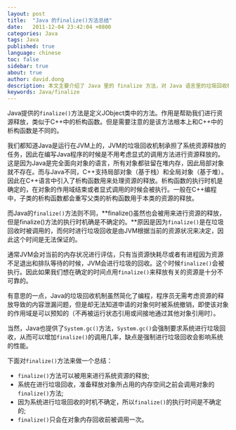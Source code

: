```yaml
---
layout: post
title:  "Java 的finalize()方法总结"
date:   2011-12-04 23:42:04 +0800
categories: Java
tags: Java
published: true
language: chinese
toc: false
sidebar: true
about: true
author: david.dong
description: 本文主要介绍了 Java 里的 finalize 方法，对 Java 语言里的垃圾回收机制对于资源释放方面展开一些讨论。
keywords: Java/finalize
---
```

Java提供的`finalize()`方法是定义JObject类中的方法。作用是帮助我们进行资源释放，类似于C++中的析构函数。但是需要注意的是该方法根本上和C++中的析构函数是不同的。

我们都知道Java是运行在JVM上的，JVM的垃圾回收机制承担了系统资源释放的任务，因此在编写Java程序的时候是不用考虑显式的调用方法进行资源释放的。这是因为Java是完全面向对象的语言，所有对象都驻留在堆内存，因此局部对象就不存在。而与Java不同，C++支持局部对象（基于栈）和全局对象（基于堆）。因此在C++语言中引入了析构函数用来处理资源的释放。析构函数的执行时机是确定的，在对象的作用域结束或者显式调用的时候会被执行。一般在C++编程中，子类的析构函数都会重写父类的析构函数用于本类的资源的释放。<br>

而Java的`finalize()`方法则不同，**finalize()虽然也会被用来进行资源的释放，但是finalize()方法的执行时机确是不确定的。**原因是因为`finalize()`是在垃圾回收时被调用的，而何时进行垃圾回收是由JVM根据当前的资源状况来决定，因此这个时间是无法保证的。

通常JVM会对当前的内存状况进行评估，只有当资源快耗尽或者有进程因为资源不足退出和排队等待的时候，JVM会进行垃圾的回收。这个时候`finalize()`会被执行。因此如果我们想在确定的时间点用`finalize()`来释放有关的资源是十分不可靠的。

有意思的一点，Java的垃圾回收机制虽然简化了编程，程序员无需考虑资源的释放导致的内容泄漏问题，但是却无法知道申请的对象何时被系统撤销，即使该对象的作用域是可以预知的（不再被运行状态引用或间接地通过其他对象引用时）。

当然，Java也提供了`System.gc()`方法，`System.gc()`会强制要求系统进行垃圾回收，从而可以增加`finalize()`的调用几率，缺点是强制进行垃圾回收会影响系统的性能。

下面对`finalize()`方法来做一个总结：<br>
+ `finalize()`方法可以被用来进行系统资源的释放;
+ 系统在进行垃圾回收，准备释放对象所占用的内存空间之前会调用对象的`finalize()`方法;
+ 因为系统进行垃圾回收的时机不确定，所以`finalize()`的执行时间是不确定的;
+ `finalize()`只会在对象内存回收前被调用一次。
